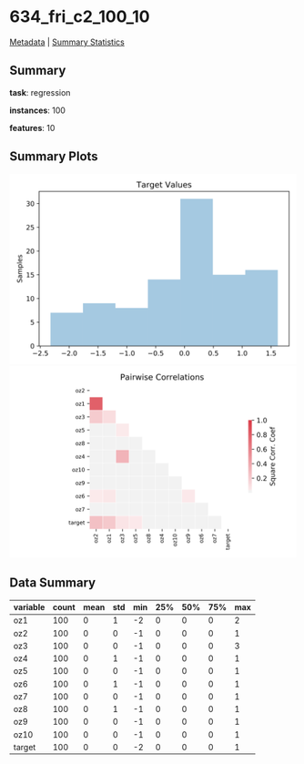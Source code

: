 # 634_fri_c2_100_10

[Metadata](metadata.yaml) | [Summary Statistics](summary_stats.csv)

## Summary

**task**: regression

**instances**: 100

**features**: 10

## Summary Plots

![Labels](label.svg)
![Corr](corr.svg)

## Data Summary

|	variable	|	count	|	mean	|	std	|	min	|	25%	|	50%	|	75%	|	max|
| --- | --- | --- | --- | --- | --- | --- | --- | --- |
|	oz1	|	100	|	0	|	1	|	-2	|	0	|	0	|	0	|	2
|	oz2	|	100	|	0	|	0	|	-1	|	0	|	0	|	0	|	1
|	oz3	|	100	|	0	|	0	|	-1	|	0	|	0	|	0	|	3
|	oz4	|	100	|	0	|	1	|	-1	|	0	|	0	|	0	|	1
|	oz5	|	100	|	0	|	0	|	-1	|	0	|	0	|	0	|	1
|	oz6	|	100	|	0	|	1	|	-1	|	0	|	0	|	0	|	1
|	oz7	|	100	|	0	|	0	|	-1	|	0	|	0	|	0	|	1
|	oz8	|	100	|	0	|	1	|	-1	|	0	|	0	|	0	|	1
|	oz9	|	100	|	0	|	0	|	-1	|	0	|	0	|	0	|	1
|	oz10	|	100	|	0	|	0	|	-1	|	0	|	0	|	0	|	1
|	target	|	100	|	0	|	0	|	-2	|	0	|	0	|	0	|	1
